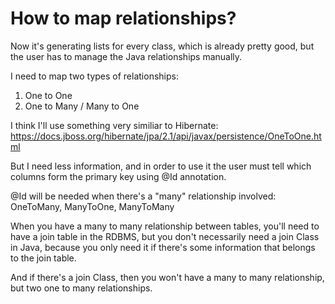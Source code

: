 # How to map relationships?

Now it's generating lists for every class, which is already
pretty good, but the user has to manage the Java relationships manually.

I need to map two types of relationships:
  1. One to One
  2. One to Many / Many to One

I think I'll use something very similiar to Hibernate:
https://docs.jboss.org/hibernate/jpa/2.1/api/javax/persistence/OneToOne.html

But I need less information, and in order to use it the user
must tell which columns form the primary key using @Id annotation.

@Id will be needed when there's a "many" relationship involved: OneToMany, ManyToOne, ManyToMany

When you have a many to many relationship between tables,
you'll need to have a join table in the RDBMS, but you don't
necessarily need a join Class in Java, because you only need it
if there's some information that belongs to the join table.

And if there's a join Class, then you won't have a many to many
relationship, but two one to many relationships.